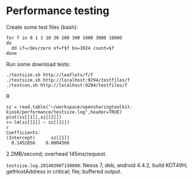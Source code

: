 # Performance testing

Create some test files (bash):
```
for f in 0 1 3 10 30 100 300 1000 3000 10000
do
  dd if=/dev/zero of=f$f bs=1024 count=$f
done
```
Run some download tests:
```
./testsize.sh http://leaflets/f/f
./testsize.sh http://localhost:9294/testfiles/f
./testcon.sh http://localhost:9294/testfiles/f
```


R
```
sz = read.table("~/workspace/opensharingtoolkit-kiosk/performance/testsize.log",header=TRUE)
plot(sz[[1]],sz[[2]])
r<-lm(sz[[2]] ~ sz[[1]])
r
Coefficients:
(Intercept)      sz[[1]]  
  0.1452058    0.0004366  
```
2.2MB/second; overhead 145ms/request.

`testsize.log.20140306T150000`: Nexus 7, deb, android 4.4.2, build KOT49H; getHostAddress in critical; file; buffered output.


